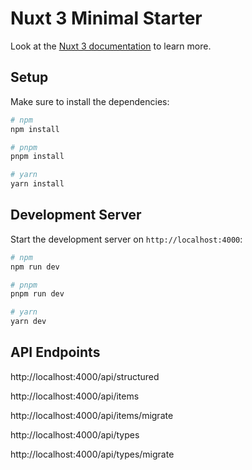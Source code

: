 # Nuxt 3 Minimal Starter

Look at the [Nuxt 3 documentation](https://nuxt.com/docs/getting-started/introduction) to learn more.

## Setup

Make sure to install the dependencies:

```bash
# npm
npm install

# pnpm
pnpm install

# yarn
yarn install
```

## Development Server

Start the development server on `http://localhost:4000`:

```bash
# npm
npm run dev

# pnpm
pnpm run dev

# yarn
yarn dev
```

## API Endpoints

http://localhost:4000/api/structured

http://localhost:4000/api/items

http://localhost:4000/api/items/migrate

http://localhost:4000/api/types

http://localhost:4000/api/types/migrate
